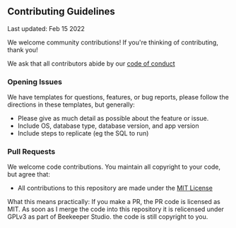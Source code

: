 ## Contributing Guidelines

Last updated: Feb 15 2022

We welcome community contributions! If you're thinking of contributing, thank you!

We ask that all contributors abide by our [code of conduct](https://github.com/beekeeper-studio/beekeeper-studio/code_of_conduct.md)


### Opening Issues

We have templates for questions, features, or bug reports, please follow the directions in these templates, but generally:

- Please give as much detail as possible about the feature or issue.
- Include OS, database type, database version, and app version
- Include steps to replicate (eg the SQL to run)

### Pull Requests

We welcome code contributions. You maintain all copyright to your code, but agree that:

- All contributions to this repository are made under the [MIT License](https://opensource.org/licenses/MIT)

What this means practically:
If you make a PR, the PR code is licensed as MIT. As soon as I merge the code into this repository it is relicensed under GPLv3 as part of Beekeeper Studio. the code is still copyright to you.

